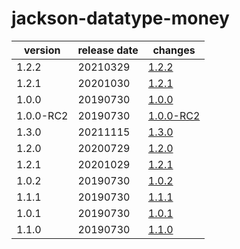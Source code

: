 # jackson-datatype-money	


|version|release date|changes|
|---|---|---|
|1.2.2|20210329|[1.2.2](./1.2.2-20210329.md)|
|1.2.1|20201030|[1.2.1](./1.2.1-20201030.md)|
|1.0.0|20190730|[1.0.0](./1.0.0-20190730.md)|
|1.0.0-RC2|20190730|[1.0.0-RC2](./1.0.0-RC2-20190730.md)|
|1.3.0|20211115|[1.3.0](./1.3.0-20211115.md)|
|1.2.0|20200729|[1.2.0](./1.2.0-20200729.md)|
|1.2.1|20201029|[1.2.1](./1.2.1-20201029.md)|
|1.0.2|20190730|[1.0.2](./1.0.2-20190730.md)|
|1.1.1|20190730|[1.1.1](./1.1.1-20190730.md)|
|1.0.1|20190730|[1.0.1](./1.0.1-20190730.md)|
|1.1.0|20190730|[1.1.0](./1.1.0-20190730.md)|
